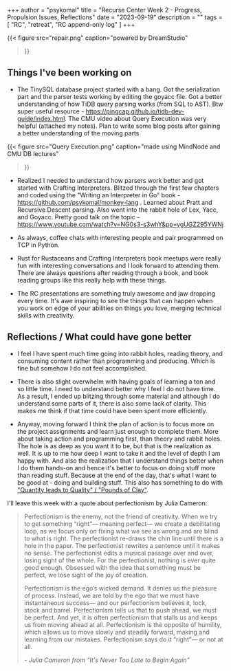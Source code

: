 +++
author = "psykomal"
title = "Recurse Center Week 2 - Progress, Propulsion Issues, Reflections"
date = "2023-09-19"
description = ""
tags = [
	"RC", "retreat", "RC append-only log"
]
+++

{{< figure
		  src="repair.png"
		  caption="powered by DreamStudio"
>}}


## Things I've been working on

- The TinySQL database project started with a bang. Got the serialization part and the parser tests working by editing the goyacc file. Got a better understanding of how TiDB query parsing works (from SQL to AST). Btw super useful resource - https://pingcap.github.io/tidb-dev-guide/index.html. The CMU video about Query Execution was very helpful (attached my notes). Plan to write some blog posts after gaining a better understanding of the moving parts

{{< figure
		  src="Query Execution.png"
		  caption="made using MindNode and CMU DB lectures"
>}}


- Realized I needed to understand how parsers work better and got started with Crafting Interpreters. Blitzed through the first few chapters and coded using the "Writing an Interpreter in Go" book - https://github.com/psykomal/monkey-lang . Learned about Pratt and Recursive Descent parsing. Also went into the rabbit hole of Lex, Yacc, and Goyacc. Pretty good talk on the topic - https://www.youtube.com/watch?v=NG0s3-s3whY&pp=ygUGZ295YWNj

- As always, coffee chats with interesting people and pair programmed on TCP in Python. 

- Rust for Rustaceans and Crafting Interpreters book meetups were really fun with interesting conversations and I look forward to attending them. There are always questions after reading through a book, and book reading groups like this really help with these things.

- The RC presentations are something truly awesome and jaw dropping every time. It's awe inspiring to see the things that can happen when you work on edge of your abilities on things you love, merging technical skills with creativity.


## Reflections / What could have gone better

- I feel I have spent much time going into rabbit holes, reading theory, and consuming content rather than programming and producing. Which is fine but somehow I do not feel accomplished. 

- There is also slight overwhelm with having goals of learning a ton and so little time. I need to understand better why I feel I do not have time. As a result, I ended up blitzing through some material and although I do understand some parts of it, there is also some lack of clarity. This makes me think if that time could have been spent more efficiently.

- Anyway, moving forward I think the plan of action is to focus more on the project assignments and learn just enough to complete them. More about taking action and programming first, than theory and rabbit holes. The hole is as deep as you want it to be, but that is the realization as well. It is up to me how deep I want to take it and the level of depth I am happy with. And also the realization that I understand things better when I do them hands-on and hence it's better to focus on doing stuff more than reading stuff. Because at the end of the day, that's what I want to be good at - doing and building stuff. This also has something to do with ["Quantity leads to Quality" / "Pounds of Clay"](https://austinkleon.com/2020/12/10/quantity-leads-to-quality-the-origin-of-a-parable/).


I'll leave this week with a quote about perfectionism by Julia Cameron:

> Perfectionism is the enemy, not the friend of creativity. When we try to get something “right”— meaning perfect— we create a debilitating loop, as we focus only on fixing what we see as wrong and are blind to what is right. The perfectionist re-draws the chin line until there is a hole in the paper. The perfectionist rewrites a sentence until it makes no sense. The perfectionist edits a musical passage over and over, losing sight of the whole. For the perfectionist, nothing is ever quite good enough. Obsessed with the idea that something must be perfect, we lose sight of the joy of creation.
>
> Perfectionism is the ego’s wicked demand. It denies us the pleasure of process. Instead, we are told by the ego that we must have instantaneous success— and our perfectionism believes it, lock, stock and barrel. Perfectionism tells us that to push ahead, we must be perfect. And yet, it is often perfectionism that stalls us and keeps us from moving ahead at all. Perfectionism is the opposite of humility, which allows us to move slowly and steadily forward, making and learning from our mistakes. Perfectionism says do it “right”— or not at all.
>
> *- Julia Cameron from "It's Never Too Late to Begin Again"*
